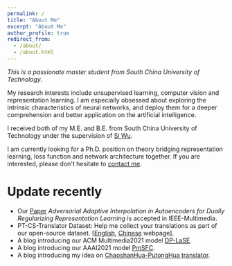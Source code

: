 ```yaml
---
permalink: /
title: "About Me"
excerpt: "About Me"
author_profile: true
redirect_from: 
  - /about/
  - /about.html
---
```


*This is a passionate master student from South China University of Technology*.

My research interests include unsupervised learning, computer vision and representation learning. I am especially obsessed about exploring the intrinsic characteristics of neural networks, and deploy them for a deeper comprehension and better application on the artificial intelligence.

I received both of my M.E. and B.E. from South China University of Technology under the supervision of [Si Wu](http://www2.scut.edu.cn/cs/2017/0129/c22285a327623/page.htm). 

I am currently looking for a Ph.D. position on theory bridging representation learning, loss function and network architecture together. If you are interested, please don't hesitate to [contact me](mailto:csliguanyue007@mail.scut.edu.cn).   

Update recently
======
- Our [Paper](https://ieeexplore.ieee.org/abstract/document/9706300) *Adversarial Adaptive Interpolation in Autoencoders for Dually Regularizing Representation Learning* is accepted in IEEE-Multimedia. 
- PT-CS-Translator Dataset: Help me collect your translations as part of our open-source dataset. [[English](https://demo.guanyueli.com/model/pt_cs_translator_eng), [Chinese](https://demo.guanyueli.com/model/pt_cs_translator) webpage]. 
- A blog introducing our ACM Multimedia2021 model [DP-LaSE](https://guanyueli.com/publication/multimedia2021). 
- A blog introducing our AAAI2021 model [PmSFC](https://guanyueli.com/publication/aaai2021). 
- A blog introducing my idea on [ChaoshanHua-PutongHua translator](https://guanyueli.com/how-to-translate-chaoshanhua-to-putonghua/). 

